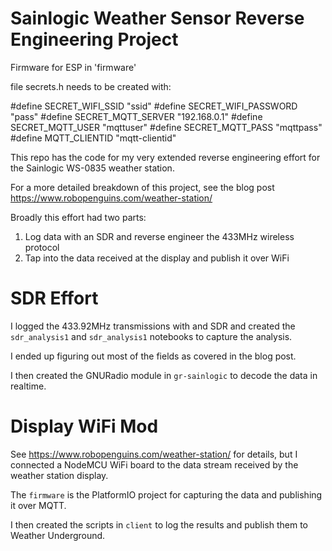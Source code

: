 # Sainlogic Weather Sensor Reverse Engineering Project

Firmware for ESP in 'firmware'

file secrets.h needs to be created with:

#define SECRET_WIFI_SSID "ssid"
#define SECRET_WIFI_PASSWORD "pass"
#define SECRET_MQTT_SERVER "192.168.0.1"
#define SECRET_MQTT_USER "mqttuser"
#define SECRET_MQTT_PASS "mqttpass"
#define MQTT_CLIENTID "mqtt-clientid" 

This repo has the code for my very extended reverse engineering effort for the Sainlogic WS-0835 weather station.

For a more detailed breakdown of this project, see the blog post <https://www.robopenguins.com/weather-station/>

Broadly this effort had two parts:
  1. Log data with an SDR and reverse engineer the 433MHz wireless protocol
  2. Tap into the data received at the display and publish it over WiFi

# SDR Effort

I logged the 433.92MHz transmissions with and SDR and created the `sdr_analysis1` and `sdr_analysis1` notebooks to capture the analysis.

I ended up figuring out most of the fields as covered in the blog post.

I then created the GNURadio module in `gr-sainlogic` to decode the data in realtime.

# Display WiFi Mod

See <https://www.robopenguins.com/weather-station/> for details, but I connected a NodeMCU WiFi board to the data stream received by the weather station display.

The `firmware` is the PlatformIO project for capturing the data and publishing it over MQTT.

I then created the scripts in `client` to log the results and publish them to Weather Underground.
